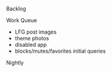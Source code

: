 Backlog

Work Queue
* LFG post images
* theme photos
* disabled app
* blocks/mutes/favorites initial queries 

Nightly
